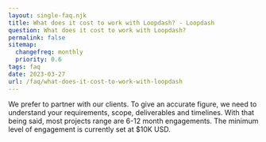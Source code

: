 ```yaml
--- 
layout: single-faq.njk
title: What does it cost to work with Loopdash? - Loopdash
question: What does it cost to work with Loopdash?
permalink: false
sitemap:
  changefreq: monthly
  priority: 0.6
tags: faq
date: 2023-03-27
url: /faq/what-does-it-cost-to-work-with-loopdash
---
```


<p class="font-41">We prefer to partner with our clients. To give an accurate figure, we need to understand your requirements, scope, deliverables and timelines. With that being said, most projects range are 6-12 month engagements. The minimum level of engagement is currently set at $10K USD.
</p>
